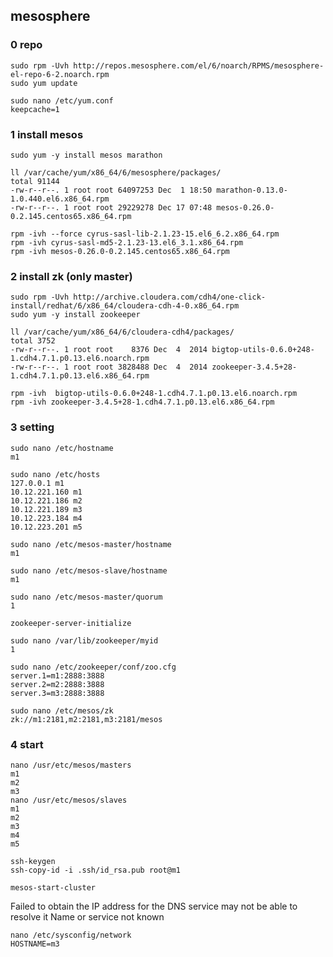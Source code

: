## mesosphere
### 0 repo
```
sudo rpm -Uvh http://repos.mesosphere.com/el/6/noarch/RPMS/mesosphere-el-repo-6-2.noarch.rpm
sudo yum update

sudo nano /etc/yum.conf
keepcache=1
```

### 1 install mesos
```
sudo yum -y install mesos marathon
```

```
ll /var/cache/yum/x86_64/6/mesosphere/packages/
total 91144
-rw-r--r--. 1 root root 64097253 Dec  1 18:50 marathon-0.13.0-1.0.440.el6.x86_64.rpm
-rw-r--r--. 1 root root 29229278 Dec 17 07:48 mesos-0.26.0-0.2.145.centos65.x86_64.rpm
```

```
rpm -ivh --force cyrus-sasl-lib-2.1.23-15.el6_6.2.x86_64.rpm
rpm -ivh cyrus-sasl-md5-2.1.23-13.el6_3.1.x86_64.rpm
rpm -ivh mesos-0.26.0-0.2.145.centos65.x86_64.rpm
```

### 2 install zk (only master)
```
sudo rpm -Uvh http://archive.cloudera.com/cdh4/one-click-install/redhat/6/x86_64/cloudera-cdh-4-0.x86_64.rpm
sudo yum -y install zookeeper
```

```
ll /var/cache/yum/x86_64/6/cloudera-cdh4/packages/
total 3752
-rw-r--r--. 1 root root    8376 Dec  4  2014 bigtop-utils-0.6.0+248-1.cdh4.7.1.p0.13.el6.noarch.rpm
-rw-r--r--. 1 root root 3828488 Dec  4  2014 zookeeper-3.4.5+28-1.cdh4.7.1.p0.13.el6.x86_64.rpm
```

```
rpm -ivh  bigtop-utils-0.6.0+248-1.cdh4.7.1.p0.13.el6.noarch.rpm
rpm -ivh zookeeper-3.4.5+28-1.cdh4.7.1.p0.13.el6.x86_64.rpm
```

### 3 setting

```
sudo nano /etc/hostname
m1
```

```
sudo nano /etc/hosts
127.0.0.1 m1
10.12.221.160 m1
10.12.221.186 m2
10.12.221.189 m3
10.12.223.184 m4
10.12.223.201 m5
```

```
sudo nano /etc/mesos-master/hostname
m1

sudo nano /etc/mesos-slave/hostname
m1

sudo nano /etc/mesos-master/quorum
1
```

```
zookeeper-server-initialize

sudo nano /var/lib/zookeeper/myid
1

sudo nano /etc/zookeeper/conf/zoo.cfg
server.1=m1:2888:3888
server.2=m2:2888:3888
server.3=m3:2888:3888

sudo nano /etc/mesos/zk
zk://m1:2181,m2:2181,m3:2181/mesos
```

### 4 start
```
nano /usr/etc/mesos/masters
m1
m2
m3
nano /usr/etc/mesos/slaves
m1
m2
m3
m4
m5

ssh-keygen
ssh-copy-id -i .ssh/id_rsa.pub root@m1

mesos-start-cluster
```

Failed to obtain the IP address for the DNS service may not be able to resolve it Name or service not known

```
nano /etc/sysconfig/network
HOSTNAME=m3
```
